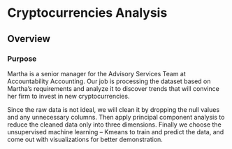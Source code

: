 # Cryptocurrencies Analysis

## Overview

### Purpose
Martha is a senior manager for the Advisory Services Team at Accountability Accounting. Our job is processing the dataset based on Martha’s requirements and analyze it to discover trends that will convince her firm to invest in new cryptocurrencies. 

Since the raw data is not ideal, we will clean it by dropping the null values and any unnecessary columns. Then apply principal component analysis to reduce the cleaned data only into three dimensions. Finally we choose the unsupervised machine learning – Kmeans to train and predict the data, and come out with visualizations for better demonstration. 
